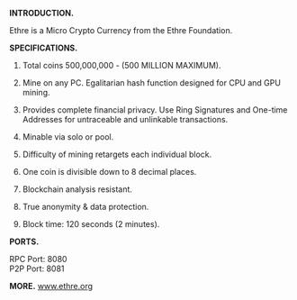 <b>INTRODUCTION.</b>

Ethre is a Micro Crypto Currency from the Ethre Foundation. 





<b>SPECIFICATIONS.</b>

1) Total coins 500,000,000 - (500 MILLION MAXIMUM).

2) Mine on any PC. Egalitarian hash function designed for CPU and GPU mining.

3) Provides complete financial privacy. Use Ring Signatures and One-time Addresses for untraceable and unlinkable transactions.

4) Minable via solo or pool.

5) Difficulty of mining retargets each individual block.

6) One coin is divisible down to 8 decimal places.

7) Blockchain analysis resistant.

8) True anonymity & data protection.

9) Block time: 120 seconds (2 minutes).





<b>PORTS.</b>

RPC Port:  8080
<br>
P2P Port:  8081





<b>MORE.</b>
www.ethre.org









